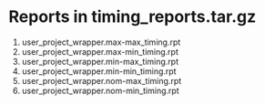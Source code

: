 # Reports in timing_reports.tar.gz
1. user_project_wrapper.max-max_timing.rpt
2. user_project_wrapper.max-min_timing.rpt
3. user_project_wrapper.min-max_timing.rpt
4. user_project_wrapper.min-min_timing.rpt
5. user_project_wrapper.nom-max_timing.rpt
6. user_project_wrapper.nom-min_timing.rpt
